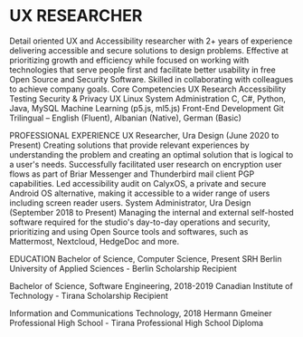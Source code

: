 # UX RESEARCHER #
Detail oriented UX and Accessibility researcher with 2+ years of experience delivering accessible and secure solutions to design problems. Effective at prioritizing growth and efficiency while focused on working with technologies that serve people first and facilitate better usability in free Open Source and Security Software. Skilled in collaborating with colleagues to achieve company goals.
Core Competencies
UX Research
Accessibility Testing
Security & Privacy UX
Linux System Administration
C, C#, Python, Java, MySQL
Machine Learning (p5.js, ml5.js)
Front-End Development
Git
Trilingual – English (Fluent), Albanian (Native), German (Basic)



PROFESSIONAL
EXPERIENCE
UX Researcher, Ura Design (June 2020 to Present)
Creating solutions that provide relevant experiences by understanding the problem and creating an optimal solution that is logical to a user's needs. Successfully facilitated user research on encryption user flows as part of Briar Messenger and Thunderbird mail client PGP capabilities. Led accessibility audit on CalyxOS, a private and secure Android OS alternative, making it accessible to a wider range of users including screen reader users.
System Administrator, Ura Design (September 2018 to Present)
Managing the internal and external self-hosted software required for the studio's day-to-day operations and security, prioritizing and using Open Source tools and softwares, such as Mattermost, Nextcloud, HedgeDoc and more.




EDUCATION
Bachelor of Science, Computer Science, Present
SRH Berlin University of Applied Sciences - Berlin
Scholarship Recipient

Bachelor of Science, Software Engineering, 2018-2019
Canadian Institute of Technology - Tirana
Scholarship Recipient

Information and Communications Technology, 2018
Hermann Gmeiner Professional High School - Tirana
Professional High School Diploma



